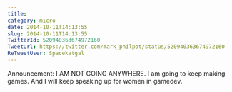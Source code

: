 ```yaml
---
title: 
category: micro
date: 2014-10-11T14:13:55
slug: 2014-10-11T14:13:55
TwitterId: 520940363674972160
TweetUrl: https://twitter.com/mark_philpot/status/520940363674972160
ReTweetUser: Spacekatgal
---
```


<i class="fa fa-retweet" aria-hidden="true"></i> Announcement: I AM NOT GOING ANYWHERE. I am going to keep making games. And I will keep speaking up for women in gamedev.